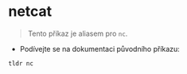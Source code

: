 # netcat

> Tento příkaz je aliasem pro `nc`.

- Podívejte se na dokumentaci původního příkazu:

`tldr nc`
